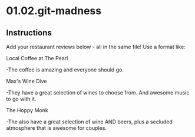 # 01.02.git-madness

## Instructions

Add your restaurant reviews below - all in the same file! Use a format like:

Local Coffee at The Pearl

  -The coffee is amazing and everyone should go.

Max's Wine Dive

  -They have a great selection of wines to choose from. And awesome music to go with it.

  The Hoppy Monk

  -The also have a great selection of wine AND beers, plus a secluded atmosphere that is awesome for couples.
